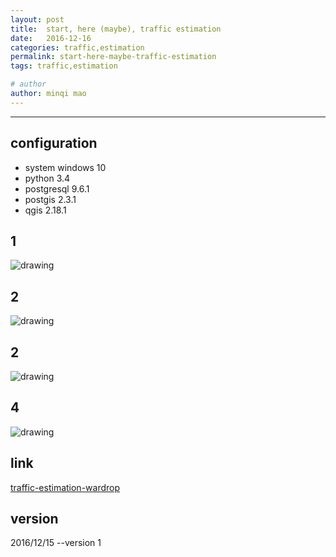 ```yaml
---
layout: post
title:  start, here (maybe), traffic estimation
date:   2016-12-16
categories: traffic,estimation
permalink: start-here-maybe-traffic-estimation
tags: traffic,estimation

# author
author: minqi mao
---
```

  
---
  
## configuration
* system windows 10
* python 3.4
* postgresql 9.6.1
* postgis 2.3.1
* qgis 2.18.1

## 1

![drawing]()

## 2

![drawing]()


## 2
![drawing]()

## 4

![drawing]()

## link
[traffic-estimation-wardrop](https://github.com/megacell/traffic-estimation-wardrop)



version
---
2016/12/15  --version 1  
